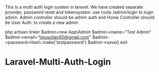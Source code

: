 This Is a multi auth login system in laravel. We have created separate provider, password reset and tokensystem. use route /admin/login to login admin. Admin controller should be admin auth  and Home Controller should be User Auth. to create a new admin

php artisan tinker
$admin=new App\Admin
$admin->name="Test Admin"
$admin->email="tipusultan50@gmail.com"
$admin->password=Hash::make('testpassword')
$admin->save()
exit
# Laravel-Multi-Auth-Login
